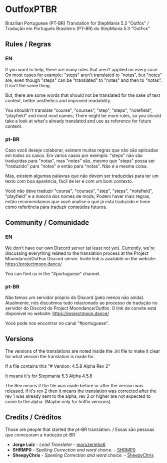 # OutfoxPTBR

Brazilian Portuguese (PT-BR) Translation for StepMania 5.3 "Outfox" / Tradução em Português Brasileiro (PT-BR) do StepMania 5.3 "OutFox"

## Rules / Regras

### EN

If you want to help, there are many rules that aren't applied on every case. On most cases for example: "steps" aren't translated to "notas", but "notes" are, even though "steps" can be "translated" to "notes" and then to "notas". It isn't the same thing.

But, there are some words that should not be translated for the sake of text context, better aesthetics and improved readability.

You shouldn't translate "course", "courses", "step", "steps", "notefield", "playfield" and most mod names; There might be more rules, so you should take a look at what's already translated and use as reference for future content.

### pt-BR

Caso você deseje colaborar, existem muitas regras que não são aplicadas em todos os casos. Em vários casos por exemplo: "steps" não são traduzidas para "notas", mas "notes" são, mesmo que "steps" possa ser "traduzido" para "notes" e então para "notas". Não é a mesma coisa.

Mas, existem algumas palavras que não devem ser traduzidas para ter um texto com boa aparência, fácil de ler e com um bom contexto.

Você não deve traduzir "course", "courses", "step", "steps", "notefield", "playfield" e a maioria dos nomes de mods; Podem haver mais regras, então recomendamos que você analise o que já esta traduzido e tome como referência para traduzir conteúdos futuros.

## Community / Comunidade

### EN

We don't have our own Discord server (at least not yet). Currently, we're discussing everything related to the translation process at the Project Moondance/OutFox Discord server. Invite link is available on the website: https://projectmoon.dance/

You can find us in the "#portuguese" channel.

### pt-BR

Não temos um servidor próprio do Discord (pelo menos não ainda). Atualmente, nós discutimos tudo relacionado ao processo de tradução no servidor do Discord do Project Moondance/Outfox. O link de convite está disponível no website: https://projectmoon.dance/

Você pode nos encontrar no canal "#portuguese".

## Versions 

The versions of the translations are noted inside the .ini file to make it clear for what version the translation is made for.

If a file contains this "# Version: 4.5.8 Alpha Rev 2"

It means it's for Stepmania 5.3 Alpha 4.5.8

The Rev means if the file was made before or after the version was released, if it's rev 2 then it means the translation was corrected after the rev 1 was already sent to the alpha, rev 2 or higher are not expected to come to the alpha. (Maybe only for hotfix versions)

## Credits / Créditos

Those are people that started the pt-BR translation. / Essas são pessoas que começaram a tradução pt-BR

* **Jorge Luiz** - *Lead Translator* - [moruzerinho6](https://github.com/moruzerinho6)
* **SHRMP0** - *Spelling Correction and word choice.* - [SHRMP0](https://github.com/SHRMP0)
* **SheepyChris** - *Speeling Correction and word choice.* - [SheepyChris](https://github.com/SheepyChris)
